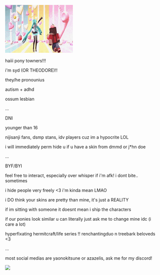 ![](https://github.com/kazugorou/kazugorou/blob/main/hermitcraft-rendog.gif)

haiii pony towners!!! 

i'm syd (OR THEODORE)!!

they/he pronounius

autism + adhd

ossum lesbian

...

DNI

younger than 16

nijisanji fans, dsmp stans, idv players cuz im a hypocrite LOL

i will immediately perm hide u if u have a skin from dmmd or j*hn doe

...

BYF/BYI

feel free to interact, especially over whisper if i'm afk! i dont bite.. sometimes

i hide people very freely <3 i'm kinda mean LMAO

i DO think your skins are pretty than mine, it's just a REALITY

if im sitting with someone it doesnt mean i ship the characters

if our ponies look similar u can literally just ask me to change mine idc (i care a lot)

hyperfixating hermitcraft/life series !! renchantingduo n treebark beloveds <3

...

most social medias are yaonokitsune or azazelis, ask me for my discord!

![](https://github.com/kazugorou/kazugorou/blob/main/bdoubleo100-spin.gif)
